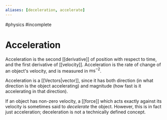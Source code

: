```yaml
---
aliases: [deceleration, accelerate]
---
```

#physics #incomplete 

# Acceleration

Acceleration is the second [[derivative]] of position with respect to time, and the first derivative of [[velocity]]. Acceleration is the rate of change of an object's velocity, and is measured in $\text{ms}^{-2}$.

Acceleration is a [[Vectors|vector]], since it has both direction (in what direction is the object accelerating) and magnitude (how fast is it accelerating in that direction). 

If an object has non-zero velocity, a [[force]] which acts exactly against its velocity is sometimes said to _decelerate_ the object. However, this is in fact just acceleration; deceleration is not a technically defined concept.